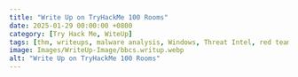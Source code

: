 ```yaml
---
title: "Write Up on TryHackMe 100 Rooms"
date: 2025-01-29 00:00:00 +0800
category: [Try Hack Me, WiteUp]
tags: [thm, writeups, malware analysis, Windows, Threat Intel, red team, blue team]
image: Images/WriteUp-Image/bbcs.writup.webp
alt: "Write Up on TryHackMe 100 Rooms"
---
```

